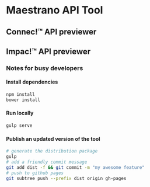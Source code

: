 # Maestrano API Tool

## Connec!™ API previewer

## Impac!™ API previewer

### Notes for busy developers

#### Install dependencies
```bash
npm install
bower install
```

#### Run locally
```bash
gulp serve
```

#### Publish an updated version of the tool
```bash
# generate the distribution package
gulp
# add a friendly commit message
git add dist -f && git commit -m "my awesome feature"
# push to github pages
git subtree push --prefix dist origin gh-pages
```